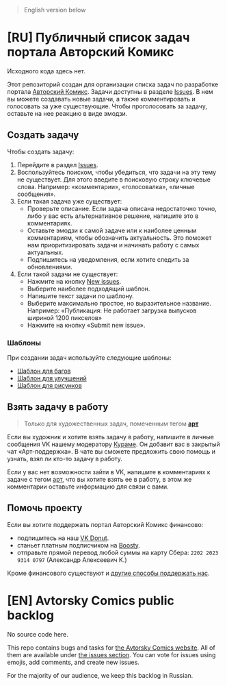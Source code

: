 > English version below

# [RU] Публичный список задач портала Авторский Комикс

Исходного кода здесь нет.

Этот репозиторий создан для организации списка задач по разработке портала [Авторский Комикс](https://acomics.ru/). Задачи доступны в разделе [Issues](https://github.com/mr9d/acomics-public/issues). В нем вы можете создавать новые задачи, а также комментировать и голосовать за уже существующие. Чтобы проголосовать за задачу, оставьте на нее реакцию в виде эмодзи. 

## Создать задачу

Чтобы создать задачу:

1. Перейдите в раздел [Issues](https://github.com/mr9d/acomics-public/issues).
2. Воспользуйтесь поиском, чтобы убедиться, что задачи на эту тему не существует. Для этого введите в поисковую строку ключевые слова. Например: «комментарии», «голосовалка», «личные сообщения».
3. Если такая задача уже существует:
   - Проверьте описание. Если задача описана недостаточно точно, либо у вас есть альтернативное решение, напишите это в комментариях.
   - Оставьте эмодзи к самой задаче или к наиболее ценным комментариям, чтобы обозначить актуальность. Это поможет нам приоритизировать задачи и начинать работу с самых актуальных.
   - Подпишитесь на уведомления, если хотите следить за обновлениями.
4. Если такой задачи не существует:
   - Нажмите на кнопку [New issues](https://github.com/mr9d/acomics-public/issues/new/choose).
   - Выберите наиболее подходящий шаблон.
   - Напишите текст задачи по шаблону.
   - Выберите максимально простое, но выразительное название. Например: «Публикация: Не работает загрузка выпусков шириной 1200 пикселов»
   - Нажмите на кнопку «Submit new issue».

### Шаблоны

При создании задач используйте следующие шаблоны:

- [Шаблон для багов](/.github/ISSUE_TEMPLATE/bug.md)
- [Шаблон для улучшений](/.github/ISSUE_TEMPLATE/feature.md)
- [Шаблон для рисунков](/.github/ISSUE_TEMPLATE/art.md)

## Взять задачу в работу

> Только для художественных задач, помеченным тегом **[арт](https://github.com/mr9d/acomics-public/labels/%D0%B0%D1%80%D1%82)**

Если вы художник и хотите взять задачу в работу, напишите в личные сообщения VK нашему модератору [Кураме](https://vk.com/id16615506). Он добавит вас в закрытый чат «Арт-поддержка». В чате вы сможете предложить свою помощь и узнать, взял ли кто-то задачу в работу.

Если у вас нет возможности зайти в VK, напишите в комментариях к задаче с тегом [арт](https://github.com/mr9d/acomics-public/labels/%D0%B0%D1%80%D1%82), что вы хотите взять ее в работу, в этом же комментарии оставьте информацию для связи с вами.

## Помочь проекту

Если вы хотите поддержать портал Авторский Комикс финансово:

* подпишитесь на наш [VK Donut](https://vk.com/donut/acomics).
* станьет платным подписчиком на [Boosty](https://boosty.to/acomics).
* отправьте прямой перевод любой суммы на карту Сбера: `2202 2023 9314 0797` (Александр Алексеевич К.)

Кроме финансового существуют и [другие способы поддержать нас](https://vk.com/@acomics-types-of-support).

# [EN] Avtorsky Comics public backlog

No source code here.

This repo contains bugs and tasks for [the Avtorsky Comics website](https://acomics.ru/). All of them are available under [the issues section](https://github.com/mr9d/acomics-public/issues). You can vote for issues using emojis, add comments, and create new issues.

For the majority of our audience, we keep this backlog in Russian.
